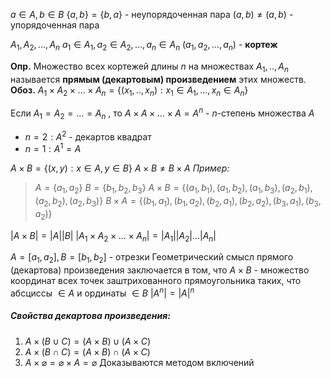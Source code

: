 $a \in A, b \in B$
$\{ a, b \} = \{ b, a \}$ - неупорядоченная пара
$(a, b) \not = (a, b)$ - упорядоченная пара

$A_{1}, A_{2}, \dots, A_{n}$
$a_{1} \in A_{1}, a_{2} \in A_{2}, \dots, a_{n} \in A_{n}$
$(a_{1}, a_{2}, \dots, a_{n})$ - **кортеж**

**Опр.** Множество всех кортежей длины $n$ на множествах $A_{1}, .., A_{n}$ называется
**прямым (декартовым) произведением** этих множеств.
**Обоз.** $A_{1} \times A_{2} \times \dots \times A_{n} = \{ (x_{1}, .., x_{n}): x_{1} \in A_{1}, \dots, x_{n} \in A_{n} \}$

Если $A_{1} = A_{2} = \dots = A_{n}$ , то $A \times A \times \dots \times A = A^n$ - $n$-степень множества $A$
- $n = 2: A^2$ - декартов квадрат
- $n = 1: A^1 = A$

$A \times B = \{ (x, y): x \in A, y \in B \}$
$A \times B \neq B \times A$
*Пример:*
> $A = \{  a_{1}, a_{2} \}$
> $B = \{ b_{1}, b_{2}, b_{3} \}$
> $A \times B = \{ (a_{1}, b_{1}), (a_{1}, b_{2}), (a_{1}, b_{3}), (a_{2}, b_{1}), (a_{2}, b_{2}), (a_{2}, b_{3})\}$
> $B \times A = \{ (b_{1}, a_{1}), (b_{1}, a_{2}), (b_{2}, a_{1}), (b_{2}, a_{2}), (b_{3}, a_{1}), (b_{3}, a_{2})\}$

$|A \times B| = |A||B|$
$|A_{1} \times A_{2} \times \dots \times A_{n}| = |A_{1}||A_{2}|\dots|A_{n}|$

$A = [a_{1}, a_{2}], B = [b_{1}, b_{2}]$ - отрезки
Геометрический смысл прямого (декартова) произведения заключается в том, что $A \times B$ - множество координат всех точек заштрихованного прямоугольника таких, что абсциссы $\in A$ и ординаты $\in B$
$|A^n| = |A|^n$
##### Свойства декартова произведения:
1. $A \times (B \cup C) = (A \times B) \cup (A \times C)$
2. $A \times (B \cap C) = (A \times B) \cap (A \times C)$
3. $A \times \varnothing = \varnothing \times A = \varnothing$
Доказываются методом включений